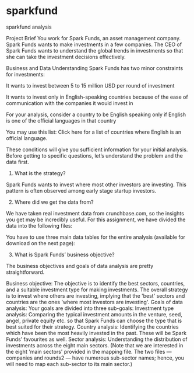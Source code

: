 # sparkfund
sparkfund analysis

Project Brief
You work for Spark Funds, an asset management company. Spark Funds wants to make investments in a few companies. The CEO of Spark Funds wants to understand the global trends in investments so that she can take the investment decisions effectively.

 

Business and Data Understanding
Spark Funds has two minor constraints for investments:

It wants to invest between 5 to 15 million USD per round of investment

It wants to invest only in English-speaking countries because of the ease of communication with the companies it would invest in

For your analysis, consider a country to be English speaking only if English is one of the official languages in that country

You may use this list: Click here for a list of countries where English is an official language.

 

These conditions will give you sufficient information for your initial analysis. Before getting to specific questions, let’s understand the problem and the data first.

 

1. What is the strategy?

Spark Funds wants to invest where most other investors are investing. This pattern is often observed among early stage startup investors.

 

2. Where did we get the data from? 

We have taken real investment data from crunchbase.com, so the insights you get may be incredibly useful. For this assignment, we have divided the data into the following files:

 

You have to use three main data tables for the entire analysis (available for download on the next page):

 

3. What is Spark Funds’ business objective?

The business objectives and goals of data analysis are pretty straightforward.

Business objective: The objective is to identify the best sectors, countries, and a suitable investment type for making investments. The overall strategy is to invest where others are investing, implying that the 'best' sectors and countries are the ones 'where most investors are investing'.
Goals of data analysis: Your goals are divided into three sub-goals:
Investment type analysis: Comparing the typical investment amounts in the venture, seed, angel, private equity etc. so that Spark Funds can choose the type that is best suited for their strategy.
Country analysis: Identifying the countries which have been the most heavily invested in the past. These will be Spark Funds’ favourites as well.
Sector analysis: Understanding the distribution of investments across the eight main sectors. (Note that we are interested in the eight 'main sectors' provided in the mapping file. The two files — companies and rounds2 — have numerous sub-sector names; hence, you will need to map each sub-sector to its main sector.)
